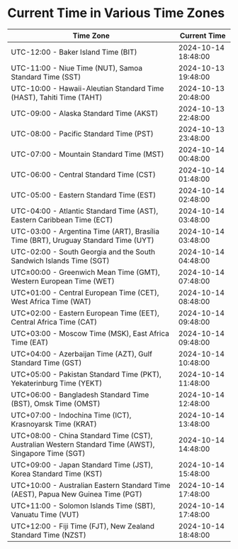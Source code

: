 # Current Time in Various Time Zones

| Time Zone | Current Time |
|-----------|--------------|
| UTC-12:00 - Baker Island Time (BIT) | 2024-10-14 18:48:00 |
| UTC-11:00 - Niue Time (NUT), Samoa Standard Time (SST) | 2024-10-13 19:48:00 |
| UTC-10:00 - Hawaii-Aleutian Standard Time (HAST), Tahiti Time (TAHT) | 2024-10-13 20:48:00 |
| UTC-09:00 - Alaska Standard Time (AKST) | 2024-10-13 22:48:00 |
| UTC-08:00 - Pacific Standard Time (PST) | 2024-10-13 23:48:00 |
| UTC-07:00 - Mountain Standard Time (MST) | 2024-10-14 00:48:00 |
| UTC-06:00 - Central Standard Time (CST) | 2024-10-14 01:48:00 |
| UTC-05:00 - Eastern Standard Time (EST) | 2024-10-14 02:48:00 |
| UTC-04:00 - Atlantic Standard Time (AST), Eastern Caribbean Time (ECT) | 2024-10-14 03:48:00 |
| UTC-03:00 - Argentina Time (ART), Brasília Time (BRT), Uruguay Standard Time (UYT) | 2024-10-14 03:48:00 |
| UTC-02:00 - South Georgia and the South Sandwich Islands Time (SGT) | 2024-10-14 04:48:00 |
| UTC±00:00 - Greenwich Mean Time (GMT), Western European Time (WET) | 2024-10-14 07:48:00 |
| UTC+01:00 - Central European Time (CET), West Africa Time (WAT) | 2024-10-14 08:48:00 |
| UTC+02:00 - Eastern European Time (EET), Central Africa Time (CAT) | 2024-10-14 09:48:00 |
| UTC+03:00 - Moscow Time (MSK), East Africa Time (EAT) | 2024-10-14 09:48:00 |
| UTC+04:00 - Azerbaijan Time (AZT), Gulf Standard Time (GST) | 2024-10-14 10:48:00 |
| UTC+05:00 - Pakistan Standard Time (PKT), Yekaterinburg Time (YEKT) | 2024-10-14 11:48:00 |
| UTC+06:00 - Bangladesh Standard Time (BST), Omsk Time (OMST) | 2024-10-14 12:48:00 |
| UTC+07:00 - Indochina Time (ICT), Krasnoyarsk Time (KRAT) | 2024-10-14 13:48:00 |
| UTC+08:00 - China Standard Time (CST), Australian Western Standard Time (AWST), Singapore Time (SGT) | 2024-10-14 14:48:00 |
| UTC+09:00 - Japan Standard Time (JST), Korea Standard Time (KST) | 2024-10-14 15:48:00 |
| UTC+10:00 - Australian Eastern Standard Time (AEST), Papua New Guinea Time (PGT) | 2024-10-14 17:48:00 |
| UTC+11:00 - Solomon Islands Time (SBT), Vanuatu Time (VUT) | 2024-10-14 17:48:00 |
| UTC+12:00 - Fiji Time (FJT), New Zealand Standard Time (NZST) | 2024-10-14 18:48:00 |
